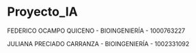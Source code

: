 # Proyecto_IA
FEDERICO OCAMPO QUICENO - BIOINGENIERÍA - 1000763227

JULIANA PRECIADO CARRANZA - BIOINGENIERÍA - 1002331092
